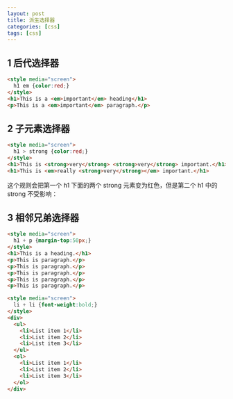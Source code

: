 ```yaml
---
layout: post
title: 派生选择器
categories: [css]
tags: [css]
---
```


## 1 后代选择器

```html
<style media="screen">
  h1 em {color:red;}
</style>
<h1>This is a <em>important</em> heading</h1>
<p>This is a <em>important</em> paragraph.</p>

```

## 2 子元素选择器
```html
<style media="screen">
  h1 > strong {color:red;}
</style>
<h1>This is <strong>very</strong> <strong>very</strong> important.</h1>
<h1>This is <em>really <strong>very</strong></em> important.</h1>
```
这个规则会把第一个 h1 下面的两个 strong 元素变为红色，但是第二个 h1 中的 strong 不受影响：

## 3 相邻兄弟选择器
```html
<style media="screen">
  h1 + p {margin-top:50px;}
</style>
<h1>This is a heading.</h1>
<p>This is paragraph.</p>
<p>This is paragraph.</p>
<p>This is paragraph.</p>
<p>This is paragraph.</p>
<p>This is paragraph.</p>
```

```html
<style media="screen">
  li + li {font-weight:bold;}
</style>
<div>
  <ul>
    <li>List item 1</li>
    <li>List item 2</li>
    <li>List item 3</li>
  </ul>
  <ol>
    <li>List item 1</li>
    <li>List item 2</li>
    <li>List item 3</li>
  </ol>
</div>
```
